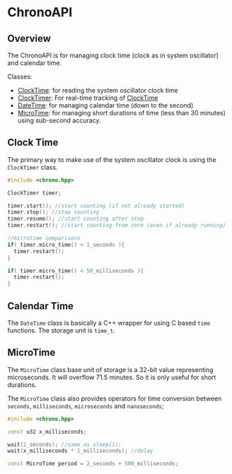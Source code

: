 # ChronoAPI

## Overview

The ChronoAPI is for managing clock time (clock as in system oscillator) and calendar time.

Classes:

- [ClockTime](include/chrono/ClockTime.hpp): for reading the system oscillator clock time
- [ClockTimer](include/chrono/ClockTimer.hpp): For real-time tracking of [ClockTime](include/chrono/ClockTime.hpp)
- [DateTime](include/chrono/DateTime.hpp): for managing calendar time (down to the second)
- [MicroTime](include/chrono/MicroTime.hpp): for managing short durations of time (less than 30 minutes) using sub-second accuracy.

## Clock Time

The primary way to make use of the system oscillator clock is using the `ClockTimer` class.

```c++
#include <chrono.hpp>

ClockTimer timer;

timer.start(); //start counting (if not already started)
timer.stop(); //stop counting
timer.resume(); //start counting after stop
timer.restart(); //start counting from zero (even if already running)

//microtime comparisons
if( timer.micro_time() > 1_seconds ){
  timer.restart();
}

if( timer.micro_time() < 50_milliseconds ){
  timer.restart();
}
```

## Calendar Time

The `DateTime` class is basically a C++ wrapper for using C based `time` functions. The storage unit is `time_t`.

## MicroTime

The `MicroTime` class base unit of storage is a 32-bit value representing microseconds. It will overflow 71.5 minutes. So it is only useful for short durations.

The `MicroTime` class also provides operators for time conversion between `seconds`, `milliseconds`, `microseconds` and `nanoseconds`;

```c++
#include <chrono.hpp>

const u32 x_milliseconds;

wait(1_seconds); //same as sleep(1);
wait(x_milliseconds * 1_milliseconds); //delay

const MicroTime period = 2_seconds + 500_milliseconds;
```


